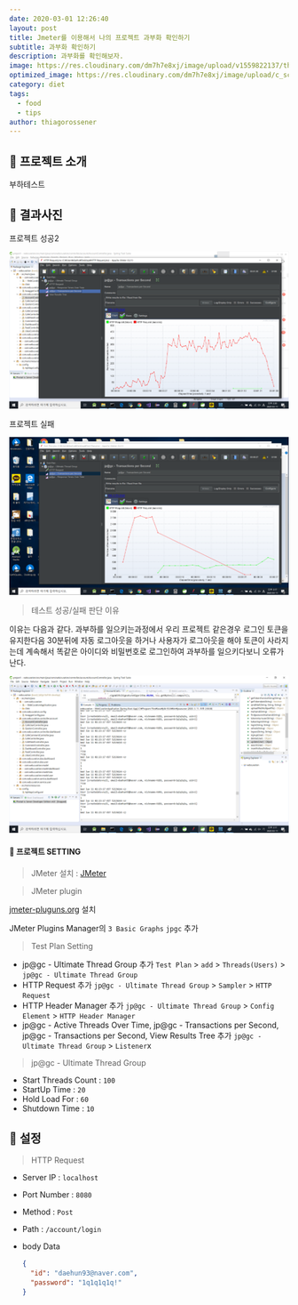 ```yaml
---
date: 2020-03-01 12:26:40
layout: post
title: Jmeter를 이용해서 나의 프로젝트 과부화 확인하기
subtitle: 과부화 확인하기
description: 과부화를 확인해보자.
image: https://res.cloudinary.com/dm7h7e8xj/image/upload/v1559822137/theme11_vei7iw.jpg
optimized_image: https://res.cloudinary.com/dm7h7e8xj/image/upload/c_scale,w_380/v1559822137/theme11_vei7iw.jpg
category: diet
tags:
  - food
  - tips
author: thiagorossener
---
```


## 🎤 프로젝트 소개

부하테스트

## 🎤 결과사진

프로젝트 성공2

![1](../assets/img/work/과부하1.png)

프로젝트 실패

![2](../assets/img/work/과부하2.png)

> 테스트 성공/실패 판단 이유

이유는 다음과 같다. 과부하를 일으키는과정에서 우리 프로젝트 같은경우 로그인 토큰을 유지한다음 30분뒤에 자동 로그아웃을 하거나
사용자가 로그아웃을 해야 토큰이 사라지는데 계속해서 똑같은 아이디와 비밀번호로 로그인하여 과부하를 일으키다보니 오류가난다.

![3](../assets/img/work/과부하3.png)

#### 🎤 프로젝트 SETTING

> JMeter 설치 : [JMeter](https://jmeter.apache.org/)

> JMeter plugin

[jmeter-pluguns.org](jmeter-pluguns.org) 설치

JMeter Plugins Manager의 `3 Basic Graphs` `jpgc` 추가

> Test Plan Setting

- jp@gc - Ultimate Thread Group 추가
  `Test Plan` > `add` > `Threads(Users)` > `jp@gc - Ultimate Thread Group`
- HTTP Request 추가
  `jp@gc - Ultimate Thread Group` > `Sampler` > `HTTP Request`
- HTTP Header Manager 추가
  `jp@gc - Ultimate Thread Group` > `Config Element` > `HTTP Header Manager`
- jp@gc - Active Threads Over Time, jp@gc - Transactions per Second, jp@gc - Transactions per Second, View Results Tree 추가
  `jp@gc - Ultimate Thread Group` > `Listener`x

> jp@gc - Ultimate Thread Group

- Start Threads Count : `100`
- StartUp Time : `20`
- Hold Load For : `60`
- Shutdown Time : `10`

## 🎤 설정

> HTTP Request

- Server IP : `localhost`

- Port Number : `8080`

- Method : `Post`

- Path : `/account/login`

- body Data

  ```json
  {
    "id": "daehun93@naver.com",
    "password": "1q1q1q1q!"
  }
  ```
